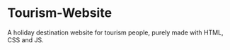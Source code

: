 # Tourism-Website
A holiday destination website for tourism people, purely made with HTML, CSS and JS.

